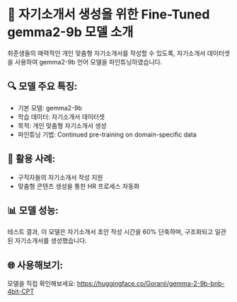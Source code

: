 # 🚀 자기소개서 생성을 위한 Fine-Tuned gemma2-9b 모델 소개

취준생들의 매력적인 개인 맞춤형 자기소개서를 작성할 수 있도록, 자기소개서 데이터셋을 사용하여 gemma2-9b 언어 모델을 파인튜닝하였습니다.

## 🔍 모델 주요 특징:
- 기본 모델: gemma2-9b
- 학습 데이터: 자기소개서 데이터셋
- 목적: 개인 맞춤형 자기소개서 생성
- 파인튜닝 기법: Continued pre-training on domain-specific data

## 💼 활용 사례:
- 구직자들의 자기소개서 작성 지원
- 맞춤형 콘텐츠 생성을 통한 HR 프로세스 자동화

## 📊 모델 성능:
테스트 결과, 이 모델은 자기소개서 초안 작성 시간을 60% 단축하며, 구조화되고 일관된 자기소개서를 생성했습니다.

## 🌐 사용해보기:
모델을 직접 확인해보세요: https://huggingface.co/Goranii/gemma-2-9b-bnb-4bit-CPT